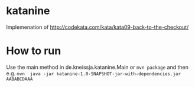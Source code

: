 # katanine
Implemenation of http://codekata.com/kata/kata09-back-to-the-checkout/

# How to run
Use the main method in de.kneissja.katanine.Main or `mvn package` and then e.g. `mvn  java -jar katanine-1.0-SNAPSHOT-jar-with-dependencies.jar AABABCDAAA`
